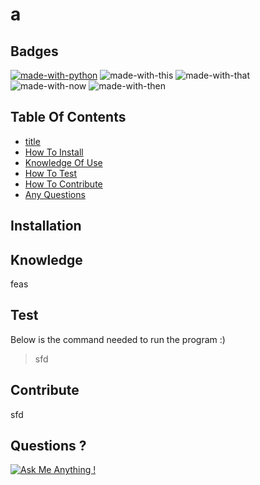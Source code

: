 
# **a**

## Badges
[![made-with-python](https://img.shields.io/badge/Made%20with-Python-1f425f.svg)](https://www.python.org/)
![made-with-this](https://img.shields.io/badge/Made%20with-this-1f425f.svg) 
![made-with-that](https://img.shields.io/badge/Made%20with-that-1f425f.svg) 
![made-with-now](https://img.shields.io/badge/Made%20with-now-1f425f.svg) 
![made-with-then](https://img.shields.io/badge/Made%20with-then-1f425f.svg) 

## Table Of Contents
- [title](#Title)
- [How To Install](#Installation)
- [Knowledge Of Use](#Knowledge)
- [How To Test](#Use)
- [How To Contribute](#Contribute)
- [Any Questions](#Questions)

## Installation
  > 

## Knowledge
  feas

## Test
  Below is the command needed to run the program :)
  > sfd

## Contribute
  sfd

## Questions ?

[![Ask Me Anything !](https://img.shields.io/badge/Ask%20me-anything-1abc9c.svg)](https://GitHub.com/Naereen/ama)

